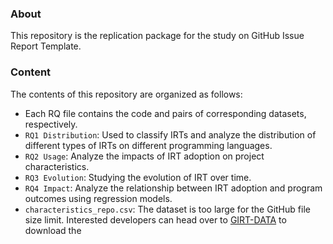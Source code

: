 ### About
This repository is the replication package for the study on GitHub Issue Report Template.
### Content
The contents of this repository are organized as follows: 

- Each RQ file contains the code and pairs of corresponding datasets, respectively.
- `RQ1 Distribution`: Used to classify IRTs and analyze the distribution of different types of IRTs on different programming languages.
- `RQ2 Usage`: Analyze the impacts of IRT adoption on project characteristics.
- `RQ3 Evolution`: Studying the evolution of IRT over time.
- `RQ4 Impact`: Analyze the relationship between IRT adoption and program outcomes using regression models.
- `characteristics_repo.csv`: The dataset is too large for the GitHub file size limit. Interested developers can head over to [GIRT-DATA](https://github.com/kargaranamir/girt-data?tab=readme-ov-file) to download the